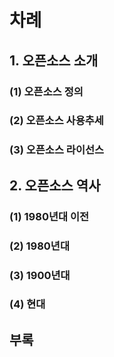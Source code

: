 # 차례

## 1. 오픈소스 소개
### (1) 오픈소스 정의
### (2) 오픈소스 사용추세
### (3) 오픈소스 라이선스

## 2. 오픈소스 역사
### (1) 1980년대 이전
### (2) 1980년대
### (3) 1900년대
### (4) 현대

## 부록

